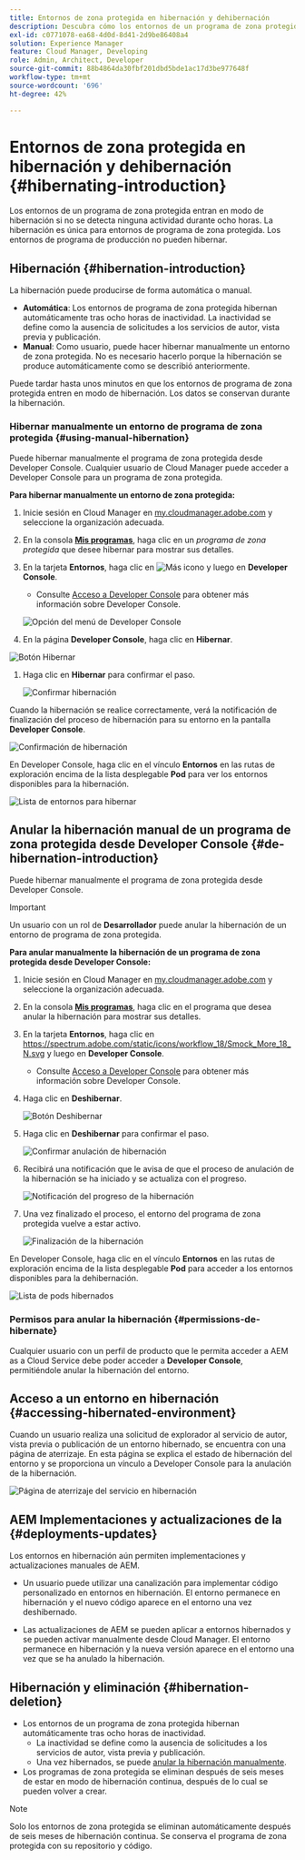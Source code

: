 ```yaml
---
title: Entornos de zona protegida en hibernación y dehibernación
description: Descubra cómo los entornos de un programa de zona protegida entran automáticamente en modo de hibernación y cómo puede anularlo.
exl-id: c0771078-ea68-4d0d-8d41-2d9be86408a4
solution: Experience Manager
feature: Cloud Manager, Developing
role: Admin, Architect, Developer
source-git-commit: 88b4864da30fbf201dbd5bde1ac17d3be977648f
workflow-type: tm+mt
source-wordcount: '696'
ht-degree: 42%

---
```



# Entornos de zona protegida en hibernación y dehibernación {#hibernating-introduction}

Los entornos de un programa de zona protegida entran en modo de hibernación si no se detecta ninguna actividad durante ocho horas. La hibernación es única para entornos de programa de zona protegida. Los entornos de programa de producción no pueden hibernar.

## Hibernación {#hibernation-introduction}

La hibernación puede producirse de forma automática o manual.

* **Automática**: Los entornos de programa de zona protegida hibernan automáticamente tras ocho horas de inactividad. La inactividad se define como la ausencia de solicitudes a los servicios de autor, vista previa y publicación.
* **Manual**: Como usuario, puede hacer hibernar manualmente un entorno de zona protegida. No es necesario hacerlo porque la hibernación se produce automáticamente como se describió anteriormente.

Puede tardar hasta unos minutos en que los entornos de programa de zona protegida entren en modo de hibernación. Los datos se conservan durante la hibernación.

### Hibernar manualmente un entorno de programa de zona protegida {#using-manual-hibernation}

Puede hibernar manualmente el programa de zona protegida desde Developer Console. Cualquier usuario de Cloud Manager puede acceder a Developer Console para un programa de zona protegida.

**Para hibernar manualmente un entorno de zona protegida:**

1. Inicie sesión en Cloud Manager en [my.cloudmanager.adobe.com](https://my.cloudmanager.adobe.com/) y seleccione la organización adecuada.

1. En la consola **[Mis programas](/help/implementing/cloud-manager/navigation.md#my-programs)**, haga clic en un *programa de zona protegida* que desee hibernar para mostrar sus detalles.

1. En la tarjeta **Entornos**, haga clic en ![Más icono](https://spectrum.adobe.com/static/icons/workflow_18/Smock_More_18_N.svg) y luego en **Developer Console**.

   * Consulte [Acceso a Developer Console](/help/implementing/cloud-manager/manage-environments.md#accessing-developer-console) para obtener más información sobre Developer Console.

   ![Opción del menú de Developer Console](/help/implementing/cloud-manager/assets/developer-console-menu-option.png)

1. En la página **Developer Console**, haga clic en **Hibernar**.

<!-- UPDATE THESE SCREENSHOTS WHEN NEW AEM DEVELOPER CONSOLE UI IS RELEASED. AS OF OCTOBER 14, 2024, NEW UI IS STILL IN BETA -->

![Botón Hibernar](assets/hibernate-1.png)

1. Haga clic en **Hibernar** para confirmar el paso.

   ![Confirmar hibernación](assets/hibernate-2.png)

Cuando la hibernación se realice correctamente, verá la notificación de finalización del proceso de hibernación para su entorno en la pantalla **Developer Console**.

![Confirmación de hibernación](assets/hibernate-4.png)

En Developer Console, haga clic en el vínculo **Entornos** en las rutas de exploración encima de la lista desplegable **Pod** para ver los entornos disponibles para la hibernación.

![Lista de entornos para hibernar](assets/hibernate-1b.png)

## Anular la hibernación manual de un programa de zona protegida desde Developer Console {#de-hibernation-introduction}

Puede hibernar manualmente el programa de zona protegida desde Developer Console.

>[!IMPORTANT]
>
>Un usuario con un rol de **Desarrollador** puede anular la hibernación de un entorno de programa de zona protegida.

**Para anular manualmente la hibernación de un programa de zona protegida desde Developer Console:**

1. Inicie sesión en Cloud Manager en [my.cloudmanager.adobe.com](https://my.cloudmanager.adobe.com/) y seleccione la organización adecuada.

1. En la consola **[Mis programas](/help/implementing/cloud-manager/navigation.md#my-programs)**, haga clic en el programa que desea anular la hibernación para mostrar sus detalles.

1. En la tarjeta **Entornos**, haga clic en https://spectrum.adobe.com/static/icons/workflow_18/Smock_More_18_N.svg y luego en **Developer Console**.

   * Consulte [Acceso a Developer Console](/help/implementing/cloud-manager/manage-environments.md#accessing-developer-console) para obtener más información sobre Developer Console.

1. Haga clic en **Deshibernar**.

   ![Botón Deshibernar](assets/de-hibernation-img1.png)

1. Haga clic en **Deshibernar** para confirmar el paso.

   ![Confirmar anulación de hibernación](assets/de-hibernation-img2.png)

1. Recibirá una notificación que le avisa de que el proceso de anulación de la hibernación se ha iniciado y se actualiza con el progreso.

   ![Notificación del progreso de la hibernación](assets/de-hibernation-img3.png)

1. Una vez finalizado el proceso, el entorno del programa de zona protegida vuelve a estar activo.

   ![Finalización de la hibernación](assets/de-hibernation-img4.png)

En Developer Console, haga clic en el vínculo **Entornos** en las rutas de exploración encima de la lista desplegable **Pod** para acceder a los entornos disponibles para la dehibernación.

![Lista de pods hibernados](assets/de-hibernate-1b.png)

### Permisos para anular la hibernación {#permissions-de-hibernate}

Cualquier usuario con un perfil de producto que le permita acceder a AEM as a Cloud Service debe poder acceder a **Developer Console**, permitiéndole anular la hibernación del entorno.

## Acceso a un entorno en hibernación {#accessing-hibernated-environment}

Cuando un usuario realiza una solicitud de explorador al servicio de autor, vista previa o publicación de un entorno hibernado, se encuentra con una página de aterrizaje. En esta página se explica el estado de hibernación del entorno y se proporciona un vínculo a Developer Console para la anulación de la hibernación.

![Página de aterrizaje del servicio en hibernación](assets/de-hibernation-img5.png)

## AEM Implementaciones y actualizaciones de la {#deployments-updates}

Los entornos en hibernación aún permiten implementaciones y actualizaciones manuales de AEM.

* Un usuario puede utilizar una canalización para implementar código personalizado en entornos en hibernación. El entorno permanece en hibernación y el nuevo código aparece en el entorno una vez deshibernado.

* Las actualizaciones de AEM se pueden aplicar a entornos hibernados y se pueden activar manualmente desde Cloud Manager. El entorno permanece en hibernación y la nueva versión aparece en el entorno una vez que se ha anulado la hibernación.

## Hibernación y eliminación {#hibernation-deletion}

* Los entornos de un programa de zona protegida hibernan automáticamente tras ocho horas de inactividad.
   * La inactividad se define como la ausencia de solicitudes a los servicios de autor, vista previa y publicación.
   * Una vez hibernados, se puede [anular la hibernación manualmente](#de-hibernation-introduction).
* Los programas de zona protegida se eliminan después de seis meses de estar en modo de hibernación continua, después de lo cual se pueden volver a crear.

>[!NOTE]
>
>Solo los entornos de zona protegida se eliminan automáticamente después de seis meses de hibernación continua. Se conserva el programa de zona protegida con su repositorio y código.
